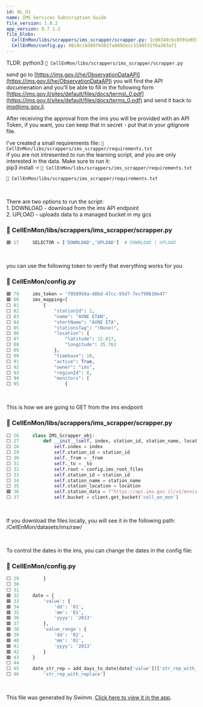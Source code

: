 ```yaml
---
id: 8L_U1
name: IMS Services Subscription Guide
file_version: 1.0.2
app_version: 0.7.1-2
file_blobs:
  CellEnMon/libs/scrappers/ims_scrapper/scrapper.py: 1c06349cbc8591e8558c75507151df7fa1c42567
  CellEnMon/config.py: 08c0ccbd89f6d81fa8892ecc1598531f6a363af1
---
```


TLDR: python3 `📄 CellEnMon/libs/scrappers/ims_scrapper/scrapper.py`

send go to [https://ims.gov.il/he/ObservationDataAPI](https://ims.gov.il/he/ObservationDataAPI) you will find the API documenation and you'll be able to fill in the following form [https://ims.gov.il/sites/default/files/docs/terms\_0.pdf](https://ims.gov.il/sites/default/files/docs/terms_0.pdf) and send it back to [&#105;&#109;&#115;&#64;&#x69;&#109;&#115;&#x2e;&#103;&#x6f;&#118;&#x2e;&#x69;&#x6c;](mailto:ims@ims.gov.il).

After receiving the approval from the ims you will be provided with an API Token, if you want, you can keep that in secret - put that in your gitignore file.

I've created a small requirements file: `📄 CellEnMon/libs/scrappers/ims_scrapper/requirements.txt`  
if you are not intresented to run the learning script, and you are only interested in the data. Make sure to run it:  
pip3 install -r `📄 CellEnMon/libs/scrappers/ims_scrapper/requirements.txt`

`📄 CellEnMon/libs/scrappers/ims_scrapper/requirements.txt`

<br/>

There are two options to run the script:  
1\. DOWNLOAD - download from the ims API endpoint  
2\. UPLOAD - uploads data to a managed bucket in my gcs
<!-- NOTE-swimm-snippet: the lines below link your snippet to Swimm -->
### 📄 CellEnMon/libs/scrappers/ims_scrapper/scrapper.py
```python
🟩 17     SELECTOR = ['DOWNLOAD','UPLOAD']  # DOWNLOAD | UPLOAD
```

<br/>

you can use the following token to verify that everything works for you
<!-- NOTE-swimm-snippet: the lines below link your snippet to Swimm -->
### 📄 CellEnMon/config.py
```python
🟩 79     ims_token = 'f058958a-d8bd-47cc-95d7-7ecf98610e47'
🟩 80     ims_mapping=[
⬜ 81         {
⬜ 82             "stationId": 2,
⬜ 83             "name": "AVNE ETAN",
⬜ 84             "shortName": "AVNE ETA",
⬜ 85             "stationsTag": "(None)",
⬜ 86             "location": {
⬜ 87                 "latitude": 32.817,
⬜ 88                 "longitude": 35.763
⬜ 89             },
⬜ 90             "timebase": 10,
⬜ 91             "active": True,
⬜ 92             "owner": "ims",
⬜ 93             "regionId": 8,
⬜ 94             "monitors": [
⬜ 95                 {
```

<br/>

This is how we are going to GET from the ims endpoint
<!-- NOTE-swimm-snippet: the lines below link your snippet to Swimm -->
### 📄 CellEnMon/libs/scrappers/ims_scrapper/scrapper.py
```python
⬜ 26     class IMS_Scrapper_obj:
⬜ 27         def __init__(self, index, station_id, station_name, location, _from, _to):
⬜ 28             self.index = index
⬜ 29             self.station_id = station_id
⬜ 30             self._from = _from
⬜ 31             self._to = _to
⬜ 32             self.root = config.ims_root_files
⬜ 33             self.station_id = station_id
⬜ 34             self.station_name = station_name
⬜ 35             self.station_location = location
🟩 36             self.station_data = f"https://api.ims.gov.il/v1/envista/stations/{station_id}/data/?from={_from}&to={_to}"
⬜ 37             self.bucket = client.get_bucket('cell_en_mon')
```

<br/>

If you download the files locally, you will see it in the following path: /CellEnMon/datasets/ims/raw/

<br/>

To control the dates in the ims, you can change the dates in the config file:
<!-- NOTE-swimm-snippet: the lines below link your snippet to Swimm -->
### 📄 CellEnMon/config.py
```python
⬜ 29         }
⬜ 30     
⬜ 31     
🟩 32     date = {
🟩 33         'value': {
🟩 34             'dd': '01',
🟩 35             'mm': '01',
🟩 36             'yyyy': '2013'
🟩 37         },
🟩 38         'value_range': {
🟩 39             'dd': '02',
🟩 40             'mm': '01',
🟩 41             'yyyy': '2013'
🟩 42         }
🟩 43     }
⬜ 44     
⬜ 45     date_str_rep = add_days_to_date(date['value'])['str_rep_with_replace'] + '_' + add_days_to_date(date['value_range'])[
⬜ 46         'str_rep_with_replace']
```

<br/>

This file was generated by Swimm. [Click here to view it in the app](https://app.swimm.io/repos/Z2l0aHViJTNBJTNBQ2VsbEVuTW9uLVJlc2VhcmNoJTNBJTNBc2FnaXRpbWluc2t5/docs/8L_U1).